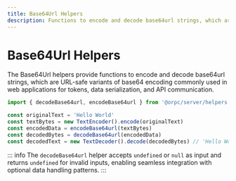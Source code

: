 ```yaml
---
title: Base64Url Helpers
description: Functions to encode and decode base64url strings, which are URL-safe variants of base64 encoding commonly used in web applications for tokens, data serialization, and API communication.
---
```


# Base64Url Helpers

The Base64Url helpers provide functions to encode and decode base64url strings, which are URL-safe variants of base64 encoding commonly used in web applications for tokens, data serialization, and API communication.

```ts twoslash
import { decodeBase64url, encodeBase64url } from '@orpc/server/helpers'

const originalText = 'Hello World'
const textBytes = new TextEncoder().encode(originalText)
const encodedData = encodeBase64url(textBytes)
const decodedBytes = decodeBase64url(encodedData)
const decodedText = new TextDecoder().decode(decodedBytes) // 'Hello World'
```

::: info
The `decodeBase64url` helper accepts `undefined` or `null` as input and returns `undefined` for invalid inputs, enabling seamless integration with optional data handling patterns.
:::
